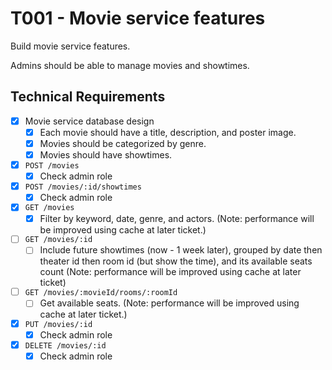# T001 - Movie service features

Build movie service features.

Admins should be able to manage movies and showtimes.

## Technical Requirements

- [x] Movie service database design
  - [x] Each movie should have a title, description, and poster image.
  - [x] Movies should be categorized by genre.
  - [x] Movies should have showtimes.
- [x] `POST /movies`
  - [x] Check admin role
- [x] `POST /movies/:id/showtimes`
  - [x] Check admin role
- [x] `GET /movies`
  - [x] Filter by keyword, date, genre, and actors. (Note: performance will be improved using cache at later ticket.)
- [ ] `GET /movies/:id`
  - [ ] Include future showtimes (now - 1 week later), grouped by date then theater id then room id (but show the time), and its available seats count (Note: performance will be improved using cache at later ticket)
- [ ] `GET /movies/:movieId/rooms/:roomId`
  - [ ] Get available seats. (Note: performance will be improved using cache at later ticket.)
- [x] `PUT /movies/:id`
  - [x] Check admin role
- [x] `DELETE /movies/:id`
  - [x] Check admin role
